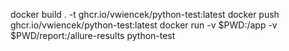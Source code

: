 docker build . -t ghcr.io/vwiencek/python-test:latest
docker push ghcr.io/vwiencek/python-test:latest
docker run -v $PWD:/app -v $PWD/report:/allure-results python-test
